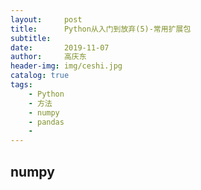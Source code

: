 ```yaml
---
layout:     post
title:      Python从入门到放弃(5)-常用扩展包
subtitle:   
date:       2019-11-07
author:     高庆东
header-img: img/ceshi.jpg
catalog: true
tags:
    - Python
    - 方法
    - numpy
    - pandas
    - 
---
```


## numpy

